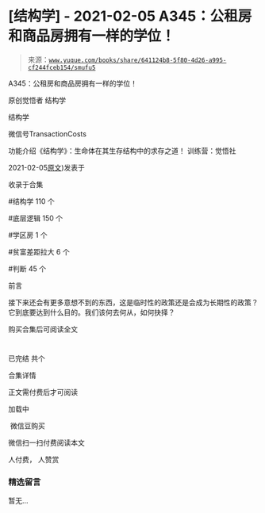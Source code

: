 # [结构学] - 2021-02-05 A345：公租房和商品房拥有一样的学位！

> 来源：[`www.yuque.com/books/share/641124b8-5f80-4d26-a995-cf244fceb154/smufu5`](https://www.yuque.com/books/share/641124b8-5f80-4d26-a995-cf244fceb154/smufu5)



A345：公租房和商品房拥有一样的学位！ 

原创觉悟者 结构学 

结构学 

微信号TransactionCosts 

功能介绍《结构学》：生命体在其生存结构中的求存之道！ 训练营：觉悟社 

2021-02-05[原文](https://mp.weixin.qq.com/s?__biz=MzIzMDYwOTM0Mg==&mid=2247485208&idx=1&sn=ac3653b56fc18a4a6a809139f935bc45&chksm=e8b19fc9dfc616dfa31b0baf15aa90d994ef8a1262e0fd515739c06698cd0673d1d46e6e4c4f#rd))发表于 

收录于合集 

#结构学 110 个 

#底层逻辑 150 个 

#学区房 1 个 

#贫富差距拉大 6 个 

#判断 45 个 

前言 

接下来还会有更多意想不到的东西，这是临时性的政策还是会成为长期性的政策？它到底要达到什么目的。我们该何去何从，如何抉择？ 

购买合集后可阅读全文 

# 

已完结 共个 

合集详情 

正文需付费后才可阅读 

加载中 

 微信豆购买 

微信扫一扫付费阅读本文 

人付费， 人赞赏 

### 精选留言 

暂无...